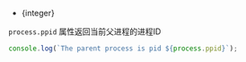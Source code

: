 <!-- YAML
added: v8.10.0
-->

* {integer}

`process.ppid` 属性返回当前父进程的进程ID

```js
console.log(`The parent process is pid ${process.ppid}`);
```

